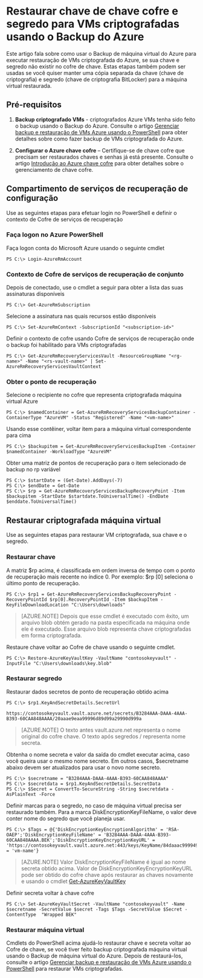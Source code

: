<properties
    pageTitle="Restaurar chave de chave cofre e segredo para VMs criptografadas usando o Backup do Azure | Microsoft Azure"
    description="Saiba como restaurar chave cofre chave e o segredo em Backup Azure usando o PowerShell"
    services="backup"
    documentationCenter=""
    authors="JPallavi"
    manager="vijayts"
    editor=""/>

<tags
    ms.service="backup"
    ms.workload="storage-backup-recovery"
    ms.tgt_pltfrm="na"
    ms.devlang="na"
    ms.topic="article"
    ms.date="10/18/2016"
    ms.author="JPallavi" />

# <a name="restore-key-vault-key-and-secret-for-encrypted-vms-using-azure-backup"></a>Restaurar chave de chave cofre e segredo para VMs criptografadas usando o Backup do Azure
Este artigo fala sobre como usar o Backup de máquina virtual do Azure para executar restauração de VMs criptografada do Azure, se sua chave e segredo não existir no cofre de chave. Estas etapas também podem ser usadas se você quiser manter uma cópia separada da chave (chave de criptografia) e segredo (chave de criptografia BitLocker) para a máquina virtual restaurada.

## <a name="pre-requisites"></a>Pré-requisitos

1. **Backup criptografado VMs** - criptografados Azure VMs tenha sido feito o backup usando o Backup do Azure. Consulte o artigo [Gerenciar backup e restauração de VMs Azure usando o PowerShell](backup-azure-vms-automation.md) para obter detalhes sobre como fazer backup de VMs criptografada do Azure.

2. **Configurar o Azure chave cofre** – Certifique-se de chave cofre que precisam ser restaurados chaves e senhas já está presente. Consulte o artigo [Introdução ao Azure chave cofre](../key-vault/key-vault-get-started.md) para obter detalhes sobre o gerenciamento de chave cofre.

## <a name="setup-recovery-services-vault"></a>Compartimento de serviços de recuperação de configuração 
Use as seguintes etapas para efetuar login no PowerShell e definir o contexto de Cofre de serviços de recuperação

### <a name="log-in-to-azure-powershell"></a>Faça logon no Azure PowerShell 

Faça logon conta do Microsoft Azure usando o seguinte cmdlet

```
PS C:\> Login-AzureRmAccount
```

### <a name="set-recovery-services-vault-context"></a>Contexto de Cofre de serviços de recuperação de conjunto

Depois de conectado, use o cmdlet a seguir para obter a lista das suas assinaturas disponíveis

```
PS C:\> Get-AzureRmSubscription
```

Selecione a assinatura nas quais recursos estão disponíveis

```
PS C:\> Set-AzureRmContext -SubscriptionId "<subscription-id>"
```

Definir o contexto de cofre usando Cofre de serviços de recuperação onde o backup foi habilitado para VMs criptografadas

```
PS C:\> Get-AzureRmRecoveryServicesVault -ResourceGroupName "<rg-name>" -Name "<rs-vault-name>" | Set-AzureRmRecoveryServicesVaultContext
```

### <a name="get-recovery-point"></a>Obter o ponto de recuperação 

Selecione o recipiente no cofre que representa criptografada máquina virtual Azure

```
PS C:\> $namedContainer = Get-AzureRmRecoveryServicesBackupContainer -ContainerType "AzureVM" -Status "Registered" -Name "<vm-name>"
```

Usando esse contêiner, voltar item para a máquina virtual correspondente para cima

```
PS C:\> $backupitem = Get-AzureRmRecoveryServicesBackupItem -Container $namedContainer -WorkloadType "AzureVM"
```

Obter uma matriz de pontos de recuperação para o item selecionado de backup no rp variável

```
PS C:\> $startDate = (Get-Date).AddDays(-7)
PS C:\> $endDate = Get-Date
PS C:\> $rp = Get-AzureRmRecoveryServicesBackupRecoveryPoint -Item $backupitem -StartDate $startdate.ToUniversalTime() -EndDate $enddate.ToUniversalTime()
```

## <a name="restore-encrypted-virtual-machine"></a>Restaurar criptografada máquina virtual
Use as seguintes etapas para restaurar VM criptografada, sua chave e o segredo.

### <a name="restore-key"></a>Restaurar chave

A matriz $rp acima, é classificada em ordem inversa de tempo com o ponto de recuperação mais recente no índice 0. Por exemplo: $rp [0] seleciona o último ponto de recuperação.

```
PS C:\> $rp1 = Get-AzureRmRecoveryServicesBackupRecoveryPoint -RecoveryPointId $rp[0].RecoveryPointId -Item $backupItem -KeyFileDownloadLocation "C:\Users\downloads"
```

> [AZURE.NOTE]
Depois que esse cmdlet é executado com êxito, um arquivo blob obtém gerado na pasta especificada na máquina onde ele é executado. Esse arquivo blob representa chave criptografadas em forma criptografada.

Restaure chave voltar ao Cofre de chave usando o seguinte cmdlet. 

```
PS C:\> Restore-AzureKeyVaultKey -VaultName "contosokeyvault" -InputFile "C:\Users\downloads\key.blob"
```

### <a name="restore-secret"></a>Restaurar segredo

Restaurar dados secretos de ponto de recuperação obtido acima

```
PS C:\> $rp1.KeyAndSecretDetails.SecretUrl

https://contosokeyvault.vault.azure.net/secrets/B3284AAA-DAAA-4AAA-B393-60CAA848AAAA/20aaae9eaa99996d89d99a29990d999a
```

> [AZURE.NOTE]
O texto antes vault.azure.net representa o nome original do cofre chave. O texto após segredos / representa nome secreta. 

Obtenha o nome secreta e valor da saída do cmdlet executar acima, caso você queira usar o mesmo nome secreto. Em outros casos, $secretname abaixo devem ser atualizados para usar o novo nome secreto. 

```
PS C:\> $secretname = "B3284AAA-DAAA-4AAA-B393-60CAA848AAAA"
PS C:\> $secretdata = $rp1.KeyAndSecretDetails.SecretData
PS C:\> $Secret = ConvertTo-SecureString -String $secretdata -AsPlainText -Force
```

Definir marcas para o segredo, no caso de máquina virtual precisa ser restaurado também. Para a marca DiskEncryptionKeyFileName, o valor deve conter nome do segredo que você planeja usar. 

```
PS C:\> $Tags = @{'DiskEncryptionKeyEncryptionAlgorithm' = 'RSA-OAEP';'DiskEncryptionKeyFileName' = 'B3284AAA-DAAA-4AAA-B393-60CAA848AAAA.BEK';'DiskEncryptionKeyEncryptionKeyURL' = 'https://contosokeyvault.vault.azure.net:443/keys/KeyName/84daaac999949999030bf99aaa5a9f9';'MachineName' = 'vm-name'}
```

> [AZURE.NOTE]
Valor DiskEncryptionKeyFileName é igual ao nome secreta obtido acima. Valor de DiskEncryptionKeyEncryptionKeyURL pode ser obtido do cofre chave após restaurar as chaves novamente e usando o cmdlet [Get-AzureKeyVaultKey](https://msdn.microsoft.com/library/dn868053.aspx)   

Definir secreta voltar à chave cofre

```
PS C:\> Set-AzureKeyVaultSecret -VaultName "contosokeyvault" -Name $secretname -SecretValue $secret -Tags $Tags -SecretValue $Secret -ContentType  "Wrapped BEK"
```

### <a name="restore-virtual-machine"></a>Restaurar máquina virtual
Cmdlets do PowerShell acima ajudá-lo restaurar chave e secreta voltar ao Cofre de chave, se você tiver feito backup criptografada máquina virtual usando o Backup de máquina virtual do Azure. Depois de restaurá-los, consulte o artigo [Gerenciar backup e restauração de VMs Azure usando o PowerShell](backup-azure-vms-automation.md) para restaurar VMs criptografadas.
